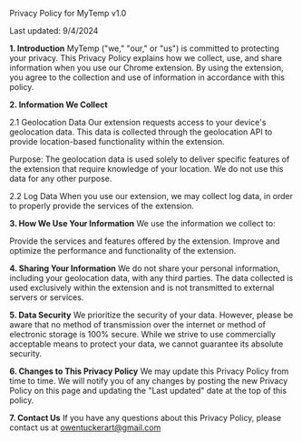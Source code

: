Privacy Policy for MyTemp v1.0

Last updated: 9/4/2024

**1. Introduction**
MyTemp ("we," "our," or "us") is committed to protecting your privacy. This Privacy Policy explains how we collect, use, and share information when you use our Chrome extension. By using the extension, you agree to the collection and use of information in accordance with this policy.

**2. Information We Collect**
   
2.1 Geolocation Data
Our extension requests access to your device's geolocation data. This data is collected through the geolocation API to provide location-based functionality within the extension. 

Purpose: The geolocation data is used solely to deliver specific features of the extension that require knowledge of your location. We do not use this data for any other purpose.

2.2 Log Data
When you use our extension, we may collect log data, in order to properly provide the services of the extension. 

**3. How We Use Your Information**
We use the information we collect to:

Provide the services and features offered by the extension.
Improve and optimize the performance and functionality of the extension.

**4. Sharing Your Information**
We do not share your personal information, including your geolocation data, with any third parties. The data collected is used exclusively within the extension and is not transmitted to external servers or services.

**5. Data Security**
We prioritize the security of your data. However, please be aware that no method of transmission over the internet or method of electronic storage is 100% secure. While we strive to use commercially acceptable means to protect your data, we cannot guarantee its absolute security.

**6. Changes to This Privacy Policy**
We may update this Privacy Policy from time to time. We will notify you of any changes by posting the new Privacy Policy on this page and updating the "Last updated" date at the top of this policy.

**7. Contact Us**
If you have any questions about this Privacy Policy, please contact us at owentuckerart@gmail.com 
